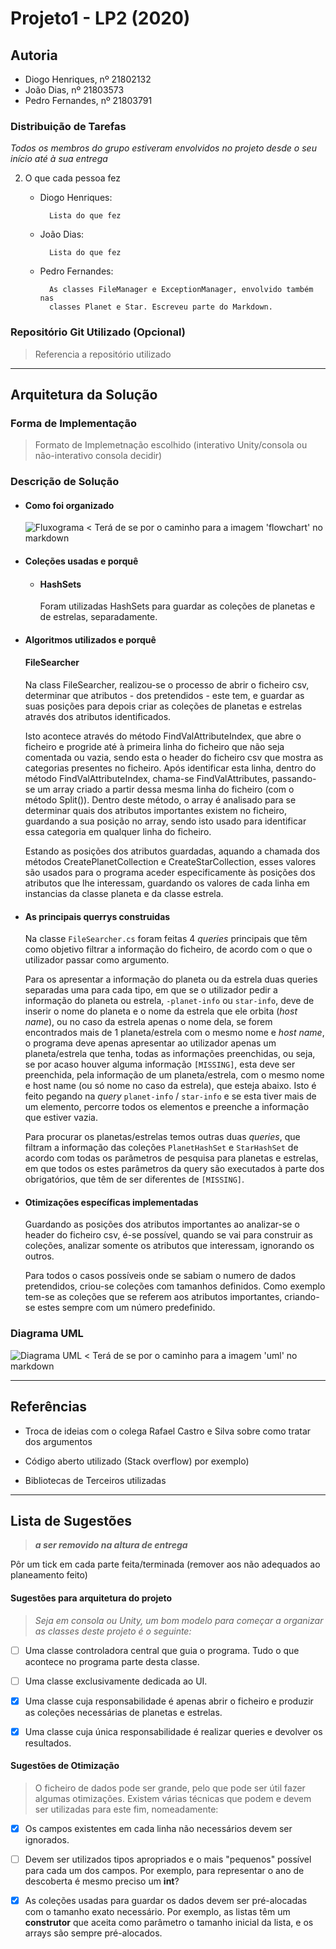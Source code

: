 # Projeto1 - LP2 (2020)

## Autoria

* Diogo Henriques, nº 21802132
* João Dias, nº 21803573
* Pedro Fernandes, nº 21803791

### Distribuição de Tarefas

*Todos os membros do grupo estiveram envolvidos no projeto desde o seu início 
até à sua entrega*

2. O que cada pessoa fez
    * Diogo Henriques:

            Lista do que fez

    * João Dias:

            Lista do que fez

    * Pedro Fernandes:

            As classes FileManager e ExceptionManager, envolvido também nas
            classes Planet e Star. Escreveu parte do Markdown.

### Repositório Git Utilizado (Opcional)

> Referencia a repositório utilizado

---

## Arquitetura da Solução

### Forma de Implementação

> Formato de Implemetnação escolhido 
> (interativo Unity/consola ou não-interativo consola decidir)

### Descrição de Solução

* #### Como foi organizado
  
  ![Fluxograma](/images/flowchart.png) 
< Terá de se por o caminho para a imagem 'flowchart' no markdown
  
* #### Coleções usadas e porquê
  
  * #### HashSets
    
    Foram utilizadas HashSets para guardar as coleções de planetas e de 
    estrelas, separadamente.
  
* #### Algoritmos utilizados e porquê
  
  #### FileSearcher

  Na class FileSearcher, realizou-se o processo de abrir o ficheiro csv, 
  determinar que atributos - dos pretendidos - este tem, e guardar as suas
  posições para depois criar as coleções de planetas  e estrelas através dos 
  atributos identificados.

  Isto acontece através do método FindValAttributeIndex, que abre o ficheiro e 
  progride até à primeira linha do ficheiro que não seja comentada ou vazia, 
  sendo esta o header do ficheiro csv que mostra as categorias presentes no 
  ficheiro. Após identificar esta linha, dentro do método FindValAttributeIndex, 
  chama-se FindValAttributes, passando-se um array criado a partir dessa mesma 
  linha do ficheiro (com o método Split()). Dentro deste método, o array é 
  analisado para se determinar quais dos atributos importantes existem no 
  ficheiro, guardando a sua posição no array, sendo isto usado para identificar 
  essa categoria em qualquer linha do ficheiro.

  Estando as posições dos atributos guardadas, aquando a chamada dos métodos
  CreatePlanetCollection e CreateStarCollection, esses valores são usados para o
  programa aceder especificamente às posições dos atributos que lhe interessam,
  guardando os valores de cada linha em instancias da classe planeta e da classe
  estrela.

* #### As principais querrys construidas
  Na classe `FileSearcher.cs` foram feitas 4 _queries_ principais que têm como
  objetivo filtrar a informação do ficheiro, de acordo com o que o utilizador 
  passar como argumento.

  Para os apresentar a informação do planeta ou da estrela duas queries separadas
  uma para cada tipo, em que se o utilizador pedir a informação do planeta ou 
  estrela, `-planet-info` ou `star-info`, deve de inserir o nome do planeta e o 
  nome da estrela que ele orbita (_host name_), ou no caso da estrela apenas o 
  nome dela, se forem encontrados mais de 1 planeta/estrela com o mesmo nome e 
  _host name_, o programa deve apenas apresentar ao utilizador apenas um 
  planeta/estrela que tenha, todas as informações preenchidas, ou seja, se por 
  acaso houver alguma informação `[MISSING]`, esta deve ser preenchida, pela 
  informação de um planeta/estrela, com o mesmo nome e host name (ou só nome no 
  caso da estrela), que esteja abaixo. Isto é feito pegando na _query_ 
  `planet-info` / `star-info` e se esta tiver mais de um elemento, percorre 
  todos os elementos e preenche a informação que estiver vazia.

  Para procurar os planetas/estrelas temos outras duas _queries_, que filtram a 
  informação das coleções `PlanetHashSet` e `StarHashSet` de acordo com todas os 
  parâmetros de pesquisa para planetas e estrelas, em que todos os estes
  parâmetros da query são executados à parte dos obrigatórios, que têm de ser
  diferentes de `[MISSING]`.
  
* #### Otimizações específicas implementadas
  
  Guardando as posições dos atributos importantes ao analizar-se o header do 
  ficheiro csv, é-se possível, quando se vai para construir as coleções, 
  analizar somente os atributos que interessam, ignorando os outros.

  Para todos o casos possíveis onde se sabiam o numero de dados pretendidos,
  criou-se coleções com tamanhos definidos. Como exemplo tem-se as coleções que
  se referem aos atributos importantes, criando-se estes sempre com um número
  predefinido.

### Diagrama UML

![Diagrama UML](/images/uml.png) 
< Terá de se por o caminho para a imagem 'uml' no markdown

---

## Referências

* Troca de ideias com o colega Rafael Castro e Silva sobre como tratar 
  dos argumentos

* Código aberto utilizado (Stack overflow) por exemplo)
* Bibliotecas de Terceiros utilizadas


---

## Lista de Sugestões

> ___a ser removido na altura de entrega___

Pôr um tick em cada parte feita/terminada (remover aos não adequados ao 
planeamento feito)

#### Sugestões para arquitetura do projeto

> _Seja em consola ou Unity, um bom modelo para começar a organizar as classes 
> deste projeto é o seguinte:_

- [ ] Uma classe controladora central que guia o programa. 
  Tudo o que acontece no programa parte desta classe.

- [ ] Uma classe exclusivamente dedicada ao UI.
  
- [x] Uma classe cuja responsabilidade é apenas abrir o ficheiro 
  e produzir as coleções necessárias de planetas e estrelas.

- [x] Uma classe cuja única responsabilidade é realizar queries 
  e devolver os resultados.

#### Sugestões de Otimização

> O ficheiro de dados pode ser grande, pelo que pode ser útil fazer algumas
> otimizações. Existem várias técnicas que podem e devem ser utilizadas para
> este fim, nomeadamente:

- [x] Os campos existentes em cada linha não necessários devem ser ignorados.

- [ ] Devem ser utilizados tipos apropriados e o mais "pequenos" possível para 
  cada um dos campos. Por exemplo, para representar o ano de descoberta é mesmo preciso um **int**?

- [x] As coleções usadas para guardar os dados devem ser pré-alocadas com o 
  tamanho exato necessário. Por exemplo, as listas têm um **construtor** que 
  aceita como parâmetro o tamanho inicial da lista, e os arrays são sempre 
  pré-alocados.
